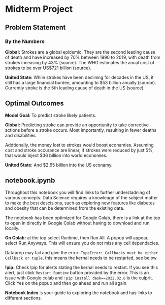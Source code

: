 # Midterm Project

## Problem Statement

### By the Numbers

**Global:** Strokes are a global epidemic. They are the second leading cause of death and have increased by 70% between 1990 to 2019, with death from strokes  inceasing by 43% (source). The WHO estimates the anual cost of strokes to be over US$721 billion (source).

**United State:** While strokes have been declining for decades in the US, it still has a large financial burden, amounting to $53 billion anually (source). Currently stroke is the 5th leading cause of death in the US (source).

## Optimal Outcomes

**Model Goal:** To predict stroke likely patients.

**Global:** Predicting stroke can provide an opportunity to take corrective actions before a stroke occurs. Most importantly, resulting in fewer deaths and disabilities.

Addtionally, the money lost to strokes would boost econamies. Assuming cost and stroke occurance are linear, if strokes were reduced by just 5%, that would inject $36 billion into world economies.

**United State:** And $2.65 billion into the US econamy.

## notebook.ipynb

Throughout this notebook you will find links to further understadning of various concepts. Data Science requires a knowleage of the subject matter to make the best descisions, such as exploring new features like diabetes and obesity that can be determined from the existing data.

The notebook has been optimized for Google Colab, there is a link at the top to open in directly in Google Colab without having to download and run locally.

**On Colab:** at the top select Runtime, then Run All. A popup will appear, select Run Anyways. This will ensure you do not miss any cell dependacies. 

Dataprep may fail and give the error: `TypeError: Callbacks must be either Callback or tuple`, this means the kernal needs to be restarted, see below.

**!pip:** 
Check !pip for alerts stating the kernal needs to restart. If you see this alert, just click `Restart Runtime` button provided by the error. This is an issue with Google colab and `!pip install dask==2022.02.0` is the culprit. Click Yes on the popup and then go ahead and run all again.

**Notebook Index** is your guide to exploring the notebook and has links to different sections.

